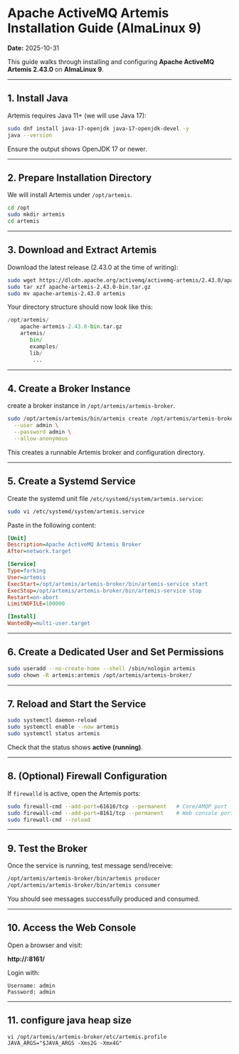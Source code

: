 # Apache ActiveMQ Artemis Installation Guide (AlmaLinux 9)

**Date:** 2025-10-31  

This guide walks through installing and configuring **Apache ActiveMQ Artemis 2.43.0** on **AlmaLinux 9**.

---

## 1. Install Java

Artemis requires Java 11+ (we will use Java 17):

```bash
sudo dnf install java-17-openjdk java-17-openjdk-devel -y
java --version
````

Ensure the output shows OpenJDK 17 or newer.

---

## 2. Prepare Installation Directory

We will install Artemis under `/opt/artemis`.

```bash
cd /opt
sudo mkdir artemis
cd artemis
```

---

## 3. Download and Extract Artemis

Download the latest release (2.43.0 at the time of writing):

```bash
sudo wget https://dlcdn.apache.org/activemq/activemq-artemis/2.43.0/apache-artemis-2.43.0-bin.tar.gz
sudo tar xzf apache-artemis-2.43.0-bin.tar.gz
sudo mv apache-artemis-2.43.0 artemis
```

Your directory structure should now look like this:

```python
/opt/artemis/
    apache-artemis-2.43.0-bin.tar.gz
    artemis/
       bin/
       examples/
       lib/
        ...
```

---

##  4. Create a Broker Instance

create a broker instance in `/opt/artemis/artemis-broker`.

```bash
sudo /opt/artemis/artemis/bin/artemis create /opt/artemis/artemis-broker \
  --user admin \
  --password admin \
  --allow-anonymous
```

This creates a runnable Artemis broker and configuration directory.

---

## 5. Create a Systemd Service

Create the systemd unit file `/etc/systemd/system/artemis.service`:

```bash
sudo vi /etc/systemd/system/artemis.service
```

Paste in the following content:

```ini
[Unit]
Description=Apache ActiveMQ Artemis Broker
After=network.target

[Service]
Type=forking
User=artemis
ExecStart=/opt/artemis/artemis-broker/bin/artemis-service start
ExecStop=/opt/artemis/artemis-broker/bin/artemis-service stop
Restart=on-abort
LimitNOFILE=100000

[Install]
WantedBy=multi-user.target
```

---

## 6. Create a Dedicated User and Set Permissions

```bash
sudo useradd --no-create-home --shell /sbin/nologin artemis
sudo chown -R artemis:artemis /opt/artemis/artemis-broker/
```

---

## 7. Reload and Start the Service

```bash
sudo systemctl daemon-reload
sudo systemctl enable --now artemis
sudo systemctl status artemis
```

Check that the status shows **active (running)**.

---

## 8. (Optional) Firewall Configuration

If `firewalld` is active, open the Artemis ports:

```bash
sudo firewall-cmd --add-port=61616/tcp --permanent   # Core/AMQP port
sudo firewall-cmd --add-port=8161/tcp --permanent    # Web console port
sudo firewall-cmd --reload
```

---

## 9. Test the Broker

Once the service is running, test message send/receive:

```bash
/opt/artemis/artemis-broker/bin/artemis producer
/opt/artemis/artemis-broker/bin/artemis consumer
```

You should see messages successfully produced and consumed.

---

## 10. Access the Web Console

Open a browser and visit:

**http\://<your-server-ip>:8161/**

Login with:

```
Username: admin
Password: admin
```

---

## 11. configure java heap size

```
vi /opt/artemis/artemis-broker/etc/artemis.profile
JAVA_ARGS="$JAVA_ARGS -Xms2G -Xmx4G"
```
